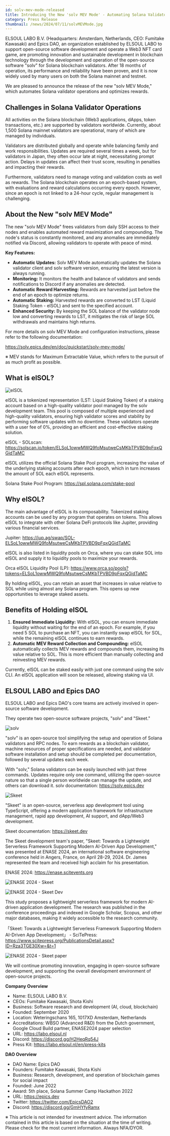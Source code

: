 ```yaml
---
id: solv-mev-mode-released
title: Introducing the New 'solv MEV Mode' - Automating Solana Validator Operations and Optimizing Rewards
category: Press Release
thumbnail: /news/2024/07/11/solvMEVMode.jpg
---
```


ELSOUL LABO B.V. (Headquarters: Amsterdam, Netherlands, CEO: Fumitake Kawasaki)
and Epics DAO, an organization established by ELSOUL LABO to support open-source
software development and operate a Web3 NFT card game, are promoting innovation
and sustainable development in blockchain technology through the development and
operation of the open-source software "solv" for Solana blockchain validators.
After 18 months of operation, its performance and reliability have been proven,
and it is now widely used by many users on both the Solana mainnet and testnet.

We are pleased to announce the release of the new "solv MEV Mode," which
automates Solana validator operations and optimizes rewards.

## Challenges in Solana Validator Operations

All activities on the Solana blockchain (Web3 applications, dApps, token
transactions, etc.) are supported by validators worldwide. Currently, about
1,500 Solana mainnet validators are operational, many of which are managed by
individuals.

Validators are distributed globally and operate while balancing family and work
responsibilities. Updates are required several times a week, but for validators
in Japan, they often occur late at night, necessitating prompt action. Delays in
updates can affect their trust score, resulting in penalties and impacting their
rewards.

Furthermore, validators need to manage voting and validation costs as well as
rewards. The Solana blockchain operates on an epoch-based system, with
evaluations and reward calculations occurring every epoch. However, since an
epoch is not linked to a 24-hour cycle, regular management is challenging.

## About the New "solv MEV Mode"

The new "solv MEV Mode" frees validators from daily SSH access to their nodes
and enables automated reward maximization and compounding. The node's status is
constantly monitored, and any anomalies are immediately notified via Discord,
allowing validators to operate with peace of mind.

**Key Features:**

- **Automatic Updates:** Solv MEV Mode automatically updates the Solana
  validator client and solv software version, ensuring the latest version is
  always running.
- **Monitoring:** It monitors the health and balance of validators and sends
  notifications to Discord if any anomalies are detected.
- **Automatic Reward Harvesting:** Rewards are harvested just before the end of
  an epoch to optimize returns.
- **Automatic Staking:** Harvested rewards are converted to LST (Liquid Staking
  Token - elSOL) and sent to the specified account.
- **Enhanced Security:** By keeping the SOL balance of the validator node low
  and converting rewards to LST, it mitigates the risk of large SOL withdrawals
  and maintains high returns.

For more details on solv MEV Mode and configuration instructions, please refer
to the following documentation:

https://solv.epics.dev/en/doc/quickstart/solv-mev-mode/

※ MEV stands for Maximum Extractable Value, which refers to the pursuit of as
much profit as possible.

## What is elSOL?

![elSOL](/news/2024/07/05/elSOLlst.jpg)

elSOL is a tokenized representation (LST: Liquid Staking Token) of a staking
account based on a high-quality validator pool managed by the solv development
team. This pool is composed of multiple experienced and high-quality validators,
ensuring high validator scores and stability by performing software updates with
no downtime. These validators operate with a user fee of 0%, providing an
efficient and cost-effective staking solution.

elSOL - SOLscan:
https://solscan.io/token/ELSoL1owwMWQ9foMsutweCsMKbTPVBD9pFqxQGidTaMC

elSOL utilizes the official Solana Stake Pool program, increasing the value of
the underlying staking accounts after each epoch, which in turn increases the
amount of SOL each elSOL represents.

Solana Stake Pool Program: https://spl.solana.com/stake-pool

## Why elSOL?

The main advantage of elSOL is its composability. Tokenized staking accounts can
be used by any program that operates on tokens. This allows elSOL to integrate
with other Solana DeFi protocols like Jupiter, providing various financial
services.

Jupiter: https://jup.ag/swap/SOL-ELSoL1owwMWQ9foMsutweCsMKbTPVBD9pFqxQGidTaMC

elSOL is also listed in liquidity pools on Orca, where you can stake SOL into
elSOL and supply it to liquidity pools to maximize your rewards.

Orca elSOL Liquidity Pool (LP):
https://www.orca.so/pools?tokens=ELSoL1owwMWQ9foMsutweCsMKbTPVBD9pFqxQGidTaMC

By holding elSOL, you can retain an asset that increases in value relative to
SOL while using almost any Solana program. This opens up new opportunities to
leverage staked assets.

## Benefits of Holding elSOL

1. **Ensured Immediate Liquidity:** With elSOL, you can ensure immediate
   liquidity without waiting for the end of an epoch. For example, if you need 5
   SOL to purchase an NFT, you can instantly swap elSOL for SOL, while the
   remaining elSOL continues to earn rewards.
2. **Automatic MEV Reward Collection and Compounding:** elSOL automatically
   collects MEV rewards and compounds them, increasing its value relative to
   SOL. This is more efficient than manually collecting and reinvesting MEV
   rewards.

Currently, elSOL can be staked easily with just one command using the solv CLI.
An elSOL application will soon be released, allowing staking via UI.

## ELSOUL LABO and Epics DAO

ELSOUL LABO and Epics DAO's core teams are actively involved in open-source
software development.

They operate two open-source software projects, "solv" and "Skeet."

![solv](/news/2024/03/12/solvEN.jpg)

"solv" is an open-source tool simplifying the setup and operation of Solana
validators and RPC nodes. To earn rewards as a blockchain validator, machine
resources of proper specifications are needed, and validator software
installation and setup should be completed per documentation, followed by
several updates each week.

With "solv," Solana validators can be easily launched with just three commands.
Updates require only one command, utilizing the open-source nature so that a
single person worldwide can manage the update, and others can download it. solv
documentation: https://solv.epics.dev

![Skeet](/news/2024/03/12/SkeetV2EN.jpg)

"Skeet" is an open-source, serverless app development tool using TypeScript,
offering a modern application framework for infrastructure management, rapid app
development, AI support, and dApp/Web3 development.

Skeet documentation: https://skeet.dev

The Skeet development team's paper, "Skeet: Towards a Lightweight Serverless
Framework Supporting Modern AI-Driven App Development," was presented at ENASE
2024, an international software engineering conference held in Angers, France,
on April 28-29, 2024. Dr. James represented the team and received high acclaim
for his presentation.

ENASE 2024: https://enase.scitevents.org

![ENASE 2024 - Skeet](/news/2024/05/10/SkeetENASE2024ResearchPaperPublished.jpg)

![ENASE 2024 - Skeet Dev](/news/2024/05/02/ENASEelsoulTeam.jpg)

This study proposes a lightweight serverless framework for modern AI-driven
application development. The research was published in the conference
proceedings and indexed in Google Scholar, Scopus, and other major databases,
making it widely accessible to the research community.

「Skeet: Towards a Lightweight Serverless Framework Supporting Modern AI-Driven
App Development」 - SciTePress:
https://www.scitepress.org/PublicationsDetail.aspx?ID=Rza3TGE30Xw=&t=1

![ENASE 2024 - Skeet paper](/news/2024/04/24/ENASE2024AfterTheConference.jpg)

We will continue promoting innovation, engaging in open-source software
development, and supporting the overall development environment of open-source
projects.

**Company Overview**

- Name: ELSOUL LABO B.V.
- CEOs: Fumitake Kawasaki, Shota Kishi
- Business: Software research and development (AI, cloud, blockchain)
- Founded: September 2020
- Location: Weteringschans 165, 1017XD Amsterdam, Netherlands
- Accreditations: WBSO (Advanced R&D) from the Dutch government, Google Cloud
  Build partner, ENASE2024 paper selection
- URL: https://labo.elsoul.nl
- Discord: https://discord.gg/H2HeqRq54J
- Press Kit: https://labo.elsoul.nl/en/press-kits

**DAO Overview**

- DAO Name: Epics DAO
- Founders: Fumitake Kawasaki, Shota Kishi
- Business: Research, development, and operation of blockchain games for social
  impact
- Founded: June 2022
- Award: 5th place, Solana Summer Camp Hackathon 2022
- URL: https://epics.dev
- Twitter: https://twitter.com/EpicsDAO2
- Discord: https://discord.gg/GmHYfyRamx

※ This article is not intended for investment advice. The information contained
in this article is based on the situation at the time of writing. Please check
for the most current information. Always NFA/DYOR.
